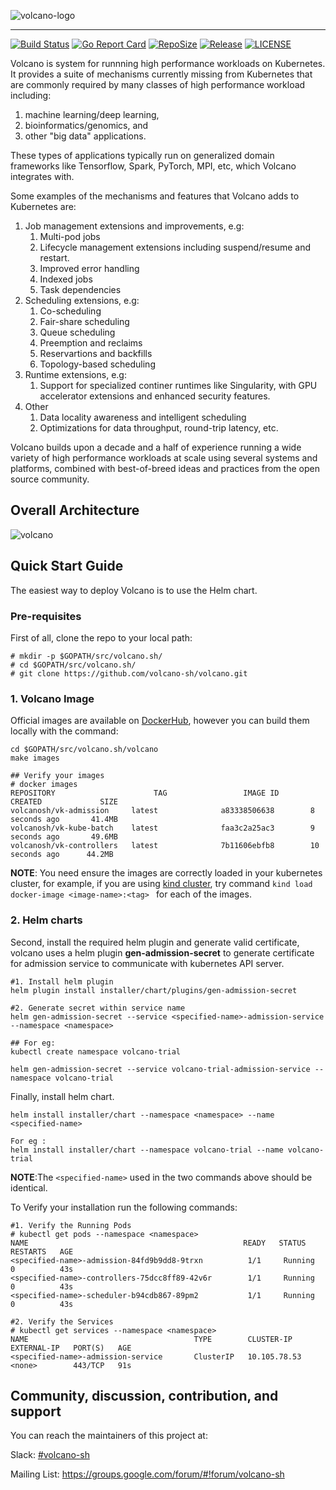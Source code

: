 ![volcano-logo](docs/images/volcano-logo.png)

-------

[![Build Status](https://travis-ci.org/volcano-sh/volcano.svg?branch=master)](https://travis-ci.org/volcano-sh/volcano)
[![Go Report Card](https://goreportcard.com/badge/github.com/volcano-sh/volcano)](https://goreportcard.com/report/github.com/volcano-sh/volcano)
[![RepoSize](https://img.shields.io/github/repo-size/volcano-sh/volcano.svg)](https://github.com/volcano-sh/volcano)
[![Release](https://img.shields.io/github/release/volcano-sh/volcano.svg)](https://github.com/volcano-sh/volcano/releases)
[![LICENSE](https://img.shields.io/github/license/volcano-sh/volcano.svg)](https://github.com/volcano-sh/volcano/blob/master/LICENSE)


Volcano is system for runnning high performance workloads on
Kubernetes.  It provides a suite of mechanisms currently missing from
Kubernetes that are commonly required by many classes of high
performance workload including:

1. machine learning/deep learning,
2. bioinformatics/genomics, and 
3. other "big data" applications.

These types of applications typically run on generalized domain
frameworks like Tensorflow, Spark, PyTorch, MPI, etc, which Volcano integrates with.

Some examples of the mechanisms and features that Volcano adds to Kubernetes are:

1. Job management extensions and improvements, e.g:
    1. Multi-pod jobs
    2. Lifecycle management extensions including suspend/resume and
       restart.
    3. Improved error handling
    4. Indexed jobs
    5. Task dependencies
2. Scheduling extensions, e.g:
    1. Co-scheduling
    2. Fair-share scheduling
    3. Queue scheduling
    4. Preemption and reclaims
    5. Reservartions and backfills
    6. Topology-based scheduling
3. Runtime extensions, e.g:
    1. Support for specialized continer runtimes like Singularity,
       with GPU accelerator extensions and enhanced security features.
4. Other
    1. Data locality awareness and intelligent scheduling
    2. Optimizations for data throughput, round-trip latency, etc.

Volcano builds upon a decade and a half of experience running a wide
variety of high performance workloads at scale using several systems
and platforms, combined with best-of-breed ideas and practices from
the open source community.

## Overall Architecture

![volcano](docs/images/volcano-intro.png)

## Quick Start Guide

The easiest way to deploy Volcano is to use the Helm chart.

### Pre-requisites

First of all, clone the repo to your local path:

```
# mkdir -p $GOPATH/src/volcano.sh/
# cd $GOPATH/src/volcano.sh/
# git clone https://github.com/volcano-sh/volcano.git
```

### 1. Volcano Image

Official images are available on [DockerHub](https://hub.docker.com/u/volcanosh), however you can
build them locally with the command:

```
cd $GOPATH/src/volcano.sh/volcano
make images

## Verify your images
# docker images
REPOSITORY                      TAG                 IMAGE ID            CREATED             SIZE
volcanosh/vk-admission     latest              a83338506638        8 seconds ago       41.4MB
volcanosh/vk-kube-batch    latest              faa3c2a25ac3        9 seconds ago       49.6MB
volcanosh/vk-controllers   latest              7b11606ebfb8        10 seconds ago      44.2MB

``` 

**NOTE**: You need ensure the images are correctly loaded in your kubernetes cluster, for
example, if you are using [kind cluster](https://github.com/kubernetes-sigs/kind), 
try command ```kind load docker-image <image-name>:<tag> ``` for each of the images.

### 2. Helm charts
Second, install the required helm plugin and generate valid
certificate, volcano uses a helm plugin **gen-admission-secret** to
generate certificate for admission service to communicate with
kubernetes API server.

```
#1. Install helm plugin
helm plugin install installer/chart/plugins/gen-admission-secret

#2. Generate secret within service name
helm gen-admission-secret --service <specified-name>-admission-service --namespace <namespace>

## For eg: 
kubectl create namespace volcano-trial

helm gen-admission-secret --service volcano-trial-admission-service --namespace volcano-trial

```

Finally, install helm chart.

```
helm install installer/chart --namespace <namespace> --name <specified-name>

For eg :
helm install installer/chart --namespace volcano-trial --name volcano-trial

```

**NOTE**:The ```<specified-name>``` used in the two commands above should be identical.


To Verify your installation run the following commands:

```
#1. Verify the Running Pods
# kubectl get pods --namespace <namespace> 
NAME                                                READY   STATUS    RESTARTS   AGE
<specified-name>-admission-84fd9b9dd8-9trxn          1/1     Running   0          43s
<specified-name>-controllers-75dcc8ff89-42v6r        1/1     Running   0          43s
<specified-name>-scheduler-b94cdb867-89pm2           1/1     Running   0          43s

#2. Verify the Services
# kubectl get services --namespace <namespace> 
NAME                                     TYPE        CLUSTER-IP     EXTERNAL-IP   PORT(S)   AGE
<specified-name>-admission-service       ClusterIP   10.105.78.53   <none>        443/TCP   91s

```


## Community, discussion, contribution, and support

You can reach the maintainers of this project at:

Slack: [#volcano-sh](http://t.cn/Efa7LKx)

Mailing List: https://groups.google.com/forum/#!forum/volcano-sh
